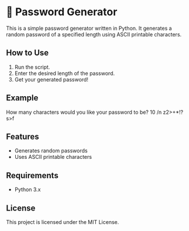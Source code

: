 # 🔐 Password Generator

This is a simple password generator written in Python. It generates a random password of a specified length using ASCII printable characters.

## How to Use

1. Run the script.
2. Enter the desired length of the password.
3. Get your generated password!

## Example

How many characters would you like your password to be? 10 /n
z2>+\*!?s>f

## Features

- Generates random passwords
- Uses ASCII printable characters

## Requirements

- Python 3.x

## License

This project is licensed under the MIT License.
